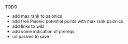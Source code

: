 TODO
- add max rank to psionics
- add free Psionic potential points with max rank psionics
- add links to wiki
- add some indication of prereqs
- url params to save